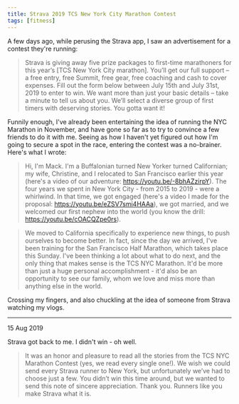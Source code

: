 ```yaml
---
title: Strava 2019 TCS New York City Marathon Contest
tags: [fitness]
---
```


A few days ago, while perusing the Strava app, I saw an advertisement for a
contest they're running:

> Strava is giving away five prize packages to first-time marathoners for this
year’s [TCS New York City marathon]. You’ll get our full support – a free
entry, free Summit, free gear, free coaching and cash to cover expenses.
Fill out the form below between July 15th and July 31st, 2019 to enter to win.
We want more than just your basic details – take a minute to tell us about you.
We’ll select a diverse group of first timers with deserving stories. You gotta
want it!

Funnily enough, I've already been entertaining the idea of running the NYC
Marathon in November, and have gone so far as to try to convince a few friends
to do it with me. Seeing as how I haven't yet figured out how I'm going to
secure a spot in the race, entering the contest was a no-brainer. Here's what I
wrote:

> Hi, I'm Mack. I'm a Buffalonian turned New Yorker turned Californian; my wife,
Christine, and I relocated to San Francisco earlier this year (here's a video of
our adventure: <https://youtu.be/-8bhAZzirpY>).  The four years we spent in New
York City - from 2015 to 2019 - were a whirlwind. In that time, we got engaged
(here's a video I made for the proposal: <https://youtu.be/eZSV7smi4HAAa>), we
got married, and we welcomed our first nephew into the world (you know the
drill: <https://youtu.be/cOACQZpe0rs>).

> We moved to California specifically to experience new things, to push ourselves
to become better. In fact, since the day we arrived, I've been training for the
San Francisco Half Marathon, which takes place this Sunday. I've been thinking a
lot about what to do next, and the only thing that makes sense is the TCS NYC
Marathon. It'd be more than just a huge personal accomplishment - it'd also be
an opportunity to see our family, whom we love and miss more than anything else
in the world.

Crossing my fingers, and also chuckling at the idea of someone from Strava
watching my vlogs.

-----

15 Aug 2019

Strava got back to me. I didn't win - oh well.

> It was an honor and pleasure to read all the stories from the TCS NYC Marathon
Contest (yes, we read every single one!). We wish we could send every Strava
runner to New York, but unfortunately we’ve had to choose just a few. You didn’t
win this time around, but we wanted to send this note of sincere appreciation.
Thank you. Runners like you make Strava what it is.
